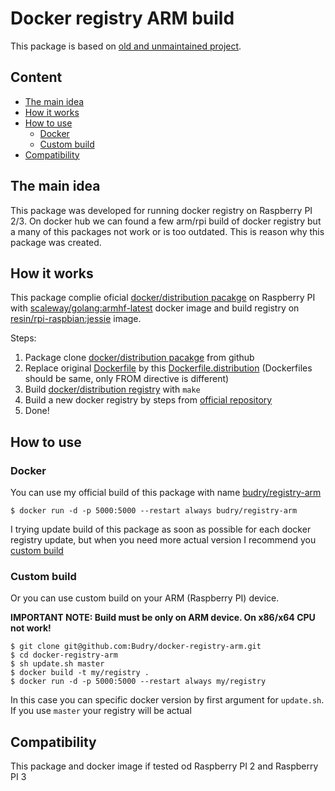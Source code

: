 # Docker registry ARM build

This package is based on [old and unmaintained project](https://github.com/vdavy/distribution-library-image).

## Content

* [The main idea](#the-main-idea)
* [How it works](#how-it-works)
* [How to use](#how-to-use)
    * [Docker](#docker)
    * [Custom build](#custom-build)
* [Compatibility](#compatibility)

## The main idea

This package was developed for running docker registry on Raspberry PI 2/3. On docker hub we can found a few arm/rpi 
build of docker registry but a many of this packages not work or is too outdated. This is reason why this package was
created.

## How it works

This package complie oficial [docker/distribution pacakge](https://github.com/docker/distribution) on Raspberry PI with 
[scaleway/golang:armhf-latest](https://hub.docker.com/r/scaleway/golang/) docker image and build registry on 
[resin/rpi-raspbian:jessie](https://hub.docker.com/r/resin/rpi-raspbian/) image.

Steps: 

1. Package clone [docker/distribution pacakge](https://github.com/docker/distribution) from github
2. Replace original [Dockerfile](https://github.com/docker/distribution/blob/master/Dockerfile) by this 
[Dockerfile.distribution](https://github.com/Budry/docker-registry-arm/blob/master/Dockerfile.distribution) (Dockerfiles 
should be same, only FROM directive is different)
3. Build [docker/distribution registry](https://github.com/docker/distribution/tree/master/registry) with `make`
4. Build a new docker registry by steps from [official repository](https://github.com/docker/distribution-library-image)
5. Done!

## How to use 

### Docker 

You can use my official build of this package with name [budry/registry-arm](https://hub.docker.com/r/budry/registry-arm/)

```shell
$ docker run -d -p 5000:5000 --restart always budry/registry-arm
```

I trying update build of this package as soon as possible for each docker registry update, but when you need more actual
 version I recommend you [custom build](#custom-build)  

### Custom build

Or you can use custom build on your ARM (Raspberry PI) device. 

**IMPORTANT NOTE: Build must be only on ARM device. On x86/x64 CPU not work!**

```shell
$ git clone git@github.com:Budry/docker-registry-arm.git
$ cd docker-registry-arm
$ sh update.sh master
$ docker build -t my/registry .
$ docker run -d -p 5000:5000 --restart always my/registry
```

In this case you can specific docker version by first argument for `update.sh`. If you use `master` your registry will
be actual

## Compatibility

This package and docker image if tested od Raspberry PI 2 and Raspberry PI 3  